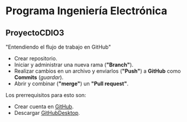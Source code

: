 # Programa Ingeniería Electrónica
## ProyectoCDIO3
"Entendiendo el flujo de trabajo en GitHub"
* Crear repositorio.
* Iniciar y administrar una nueva rama (**"Branch"**).
* Realizar cambios en un archivo y enviarlos (**"Push"**) a **GitHub** como **Commits** (_guardar_).
* Abrir y combinar (**"merge"**) un **"Pull request"**.

Los prerrequisitos para esto son:
* Crear cuenta en [GitHub](www.github.com/login).
* Descargar [GitHubDesktop](https://desktop.github.com/).
